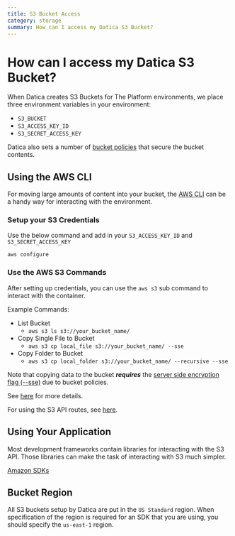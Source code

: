 ```yaml
---
title: S3 Bucket Access
category: storage
summary: How can I access my Datica S3 Bucket?
---
```


# How can I access my Datica S3 Bucket?

When Datica creates S3 Buckets for The Platform environments, we place three environment variables in your environment:

- `S3_BUCKET`
- `S3_ACCESS_KEY_ID`
- `S3_SECRET_ACCESS_KEY`

Datica also sets a number of [bucket policies](/compliant-cloud/articles/s3-bucket-policies) that secure the bucket contents.

## Using the AWS CLI

For moving large amounts of content into your bucket, the [AWS CLI](https://aws.amazon.com/cli/) can be a handy way for interacting with the environment.

### Setup your S3 Credentials

Use the below command and add in your `S3_ACCESS_KEY_ID` and `S3_SECRET_ACCESS_KEY`

`aws configure`

### Use the AWS S3 Commands

After setting up credentials, you can use the `aws s3` sub command to interact with the container.

Example Commands:

- List Bucket
  - `aws s3 ls s3://your_bucket_name/`
- Copy Single File to Bucket
  - `aws s3 cp local_file s3://your_bucket_name/ --sse`
- Copy Folder to Bucket
  - `aws s3 cp local_folder s3://your_bucket_name/ --recursive --sse`

Note that copying data to the bucket ***requires*** the [server side encryption flag (--sse)](/compliant-cloud/articles/s3-bucket-policies#require-server-side-encryption) due to bucket policies.

See [here](http://docs.aws.amazon.com/cli/latest/reference/s3/index.html) for more details.

For using the S3 API routes, see [here](http://docs.aws.amazon.com/cli/latest/reference/s3api/index.html).

## Using Your Application

Most development frameworks contain libraries for interacting with the S3 API. Those libraries can make the task of interacting with S3 much simpler.

[Amazon SDKs](https://aws.amazon.com/tools/)

## Bucket Region

All S3 buckets setup by Datica are put in the `US Standard` region. When specification of the region is required for an SDK that you are using, you should specify the `us-east-1` region.
